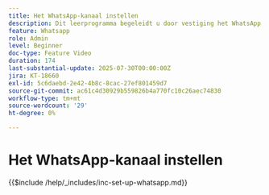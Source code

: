 ```yaml
---
title: Het WhatsApp-kanaal instellen
description: Dit leerprogramma begeleidt u door vestiging het WhatsApp kanaal in Adobe Journey Optimizer om bedrijfsoverseinen in real time toe te laten.
feature: Whatsapp
role: Admin
level: Beginner
doc-type: Feature Video
duration: 174
last-substantial-update: 2025-07-30T00:00:00Z
jira: KT-18660
exl-id: 5c6daebd-2e42-4b8c-8cac-27ef801459d7
source-git-commit: ac61c4d30929b559826b4a770fc10c26aec74830
workflow-type: tm+mt
source-wordcount: '29'
ht-degree: 0%

---
```


# Het WhatsApp-kanaal instellen

{{$include /help/_includes/inc-set-up-whatsapp.md}}